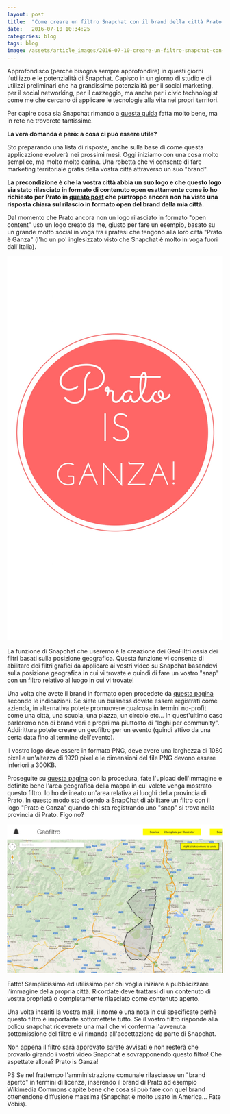 ```yaml
---
layout: post
title:  "Come creare un filtro Snapchat con il brand della città Prato is Ganza"
date:   2016-07-10 10:34:25
categories: blog
tags: blog
image: /assets/article_images/2016-07-10-creare-un-filtro-snapchat-con-il-logo-brand-della-tua-citta/3.jpg
---
```


Approfondisco (perchè bisogna sempre approfondire) in questi giorni l'utilizzo e le potenzialità di Snapchat. Capisco in un giorno di studio e di utilizzi preliminari che ha grandissime potenzialità per il social marketing, per il social networking, per il cazzeggio, ma anche per i civic technologist come me che cercano di applicare le tecnologie alla vita nei propri territori.

Per capire cosa sia Snapchat rimando a [questa guida](http://it.wikihow.com/Usare-Snapchat) fatta molto bene, ma in rete ne troverete tantissime.

**La vera domanda è però: a cosa ci può essere utile?**

Sto preparando una lista di risposte, anche sulla base di come questa applicazione evolverà nei prossimi mesi. Oggi iniziamo con una cosa molto semplice, ma molto molto carina. Una robetta che vi consente di fare marketing territoriale gratis della vostra città attraverso un suo "brand".

**La precondizione è che la vostra città abbia un suo logo e che questo logo sia stato rilasciato in formato di contenuto open esattamente come io ho richiesto per Prato in [questo post](http://iltempe.github.io/blog/2016/05/26/come-mettere-il-logo-della-tua-citta-su-wikimedia-e-farne-bene-comune.html) che purtroppo ancora non ha visto una risposta chiara sul rilascio in formato open del brand della mia città.**

Dal momento che Prato ancora non un logo rilasciato in formato "open content" uso un logo creato da me, giusto per fare un esempio, basato su un grande motto social in voga tra i pratesi che tengono alla loro città "Prato è Ganza" (l'ho un po' inglesizzato visto che Snapchat è molto in voga fuori dall'Italia).

![il logo Prato is Ganza](/assets/article_images/2016-07-10-creare-un-filtro-snapchat-con-il-logo-brand-della-tua-citta/4.jpg)

La funzione di Snapchat che useremo è la creazione dei GeoFiltri ossia dei filtri basati sulla posizione geografica. Questa funzione vi consente di abilitare dei filtri grafici da applicare ai vostri video su Snapchat basandovi sulla posizione geografica in cui vi trovate e quindi di fare un vostro "snap" con un filtro relativo al luogo in cui vi trovate!

Una volta che avete il brand in formato open procedete da [questa pagina](https://www.snapchat.com/l/it-it/geofilters) secondo le indicazioni. Se siete un buisness dovete essere registrati come azienda, in alternativa potete promuovere qualcosa in termini no-profit come una città, una scuola, una piazza, un circolo etc... In quest'ultimo caso parleremo non di brand veri e propri ma piuttosto di "loghi per community". Addirittura potete creare un geofiltro per un evento (quindi attivo da una certa data fino al termine dell'evento).

Il vostro logo deve essere in formato PNG, deve avere una larghezza di 1080 pixel e un'altezza di 1920 pixel e le dimensioni del file PNG devono essere inferiori a 300KB.

Proseguite su [questa pagina](https://www.snapchat.com/l/it-it/geofilters/submit.html) con la procedura, fate l'upload dell'immagine e definite bene l'area geografica della mappa in cui volete venga mostrato questo filtro. Io ho delineato un'area relativa ai luoghi della provincia di Prato. In questo modo sto dicendo a SnapChat di abilitare un filtro con il logo "Prato è Ganza" quando chi sta registrando uno "snap" si trova nella provincia di Prato. Figo no?

![](/assets/article_images/2016-07-10-creare-un-filtro-snapchat-con-il-logo-brand-della-tua-citta/2.png)

Fatto! Semplicissimo ed utilissimo per chi voglia iniziare a pubblicizzare l'immagine della propria città. Ricordate deve trattarsi di un contenuto di vostra proprietà o completamente rilasciato come contenuto aperto.

Una volta inseriti la vostra mail, il nome e una nota in cui specificate perhè questo filtro è importante sottomettete tutto. Se il vostro filtro risponde alla policu snapchat riceverete una mail che vi conferma l'avvenuta sottomissione del filtro e vi rimanda all'accettazione da parte di Snapchat.

Non appena il filtro sarà approvato sarete avvisati e non resterà che provarlo girando i vostri video Snapchat e sovrapponendo questo filtro! Che aspettate allora?
Prato is Ganza!

PS Se nel frattempo l'amministrazione comunale rilasciasse un "brand aperto" in termini di licenza, inserendo il brand di Prato ad esempio Wikimedia Commons capite bene che cosa si può fare con quel brand ottenendone diffusione massima (Snapchat è molto usato in America... Fate Vobis).
